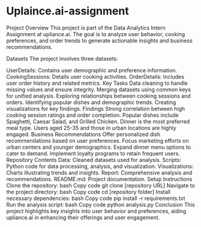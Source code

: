 # Uplaince.ai-assignment
Project Overview
This project is part of the Data Analytics Intern Assignment at upliance.ai. The goal is to analyze user behavior, cooking preferences, and order trends to generate actionable insights and business recommendations.

Datasets
The project involves three datasets:

UserDetails: Contains user demographic and preference information.
CookingSessions: Details user cooking activities.
OrderDetails: Includes user order history and related metrics.
Key Tasks
Data cleaning to handle missing values and ensure integrity.
Merging datasets using common keys for unified analysis.
Exploring relationships between cooking sessions and orders.
Identifying popular dishes and demographic trends.
Creating visualizations for key findings.
Findings
Strong correlation between high cooking session ratings and order completion.
Popular dishes include Spaghetti, Caesar Salad, and Grilled Chicken.
Dinner is the most preferred meal type.
Users aged 25-35 and those in urban locations are highly engaged.
Business Recommendations
Offer personalized dish recommendations based on user preferences.
Focus marketing efforts on urban centers and younger demographics.
Expand dinner menu options to cater to demand.
Implement loyalty programs to retain frequent users.
Repository Contents
Data: Cleaned datasets used for analysis.
Scripts: Python code for data processing, analysis, and visualization.
Visualizations: Charts illustrating trends and insights.
Report: Comprehensive analysis and recommendations.
README.md: Project documentation.
Setup Instructions
Clone the repository:
bash
Copy code
git clone [repository URL]
Navigate to the project directory:
bash
Copy code
cd [repository folder]
Install necessary dependencies:
bash
Copy code
pip install -r requirements.txt
Run the analysis script:
bash
Copy code
python analysis.py
Conclusion
This project highlights key insights into user behavior and preferences, aiding upliance.ai in enhancing their offerings and user engagement.
